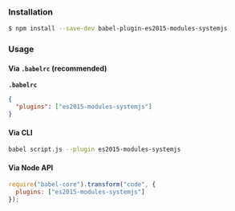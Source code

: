 ### Installation

```sh
$ npm install --save-dev babel-plugin-es2015-modules-systemjs
```

### Usage

#### Via `.babelrc` (recommended)

**`.babelrc`**

```json
{
  "plugins": ["es2015-modules-systemjs"]
}
```

#### Via CLI

```sh
babel script.js --plugin es2015-modules-systemjs
```

#### Via Node API

```js
require("babel-core").transform("code", {
  plugins: ["es2015-modules-systemjs"]
});
```
